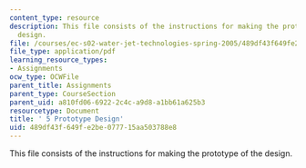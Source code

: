 ```yaml
---
content_type: resource
description: This file consists of the instructions for making the prototype of the
  design.
file: /courses/ec-s02-water-jet-technologies-spring-2005/489df43f649fe2be077715aa503788e8_MITEC_S02S05_5_proto_desgn.pdf
file_type: application/pdf
learning_resource_types:
- Assignments
ocw_type: OCWFile
parent_title: Assignments
parent_type: CourseSection
parent_uid: a810fd06-6922-2c4c-a9d8-a1bb61a625b3
resourcetype: Document
title: ' 5 Prototype Design'
uid: 489df43f-649f-e2be-0777-15aa503788e8
---
```

This file consists of the instructions for making the prototype of the design.

